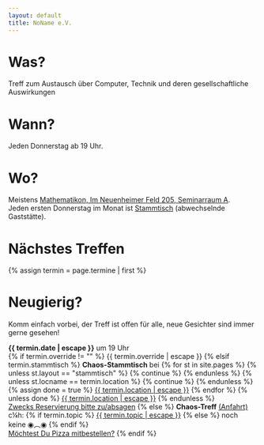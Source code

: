 ```yaml
---
layout: default
title: NoName e.V.
---
```


Was?
===

Treff zum Austausch über Computer, Technik und deren gesellschaftliche Auswirkungen

Wann?
===

Jeden Donnerstag ab 19 Uhr.

Wo?
===

Meistens [Mathematikon, Im Neuenheimer Feld 205, Seminarraum A](anfahrt.html).<br/>
Jeden ersten Donnerstag im Monat ist [Stammtisch](stammtisch.html) (abwechselnde Gaststätte).

Nächstes Treffen
===

{% assign termin = page.termine | first %}

Neugierig?
===

Komm einfach vorbei, der Treff ist offen für alle, neue Gesichter sind immer gerne gesehen!

<p itemscope itemtype="http://data-vocabulary.org/Event">
	<time itemprop="startDate" datetime="{{termin.date}}T19:00"><b>{{ termin.date | escape }}</b> um 19 Uhr</time><br/>
	{% if termin.override != "" %}
		{{ termin.override | escape }}
	{% elsif termin.stammtisch %}
		<b itemprop="summary">Chaos-Stammtisch</b> bei
		{% for st in site.pages %}
			{% unless st.layout == "stammtisch" %}
				{% continue %}
			{% endunless %}
			{% unless st.locname == termin.location %}
				{% continue %}
			{% endunless %}
			{% assign done = true %}
			<a href="{{ st.url | escape }}" itemprop="location">{{ termin.location | escape }}</a>
			<span itemprop="geo" itemscope itemtype="http://data-vocabulary.org/Geo">
				<meta itemprop="latitude" content="{{st.lat}}" />
				<meta itemprop="longitude" content="{{st.lon}}" />
			</span>
		{% endfor %}
		{% unless done %}
			<a href="stammtisch.html" itemprop="location">{{ termin.location | escape }}</a>
		{% endunless %}
		<br>
		<a href="yarpnarp.html" itemprop="url">Zwecks Reservierung bitte zu/absagen</a>
	{% else %}
		<b itemprop="summary">Chaos-Treff</b> <a href="anfahrt.html">(Anfahrt)</a><br/>
    <span itemprop="geo" itemscope itemtype="http://data-vocabulary.org/Geo">
      <meta itemprop="latitude" content="{{site.treff_lat}}" />
      <meta itemprop="longitude" content="{{site.treff_lon}}" />
    </span>
		c¼h:
		{% if termin.topic %}
			<a itemprop="url" href="chaotische_viertelstunde.html#c14h_{{termin.c14h_id}}">{{ termin.topic | escape }}</a>
		{% else %}
			noch keine ◉︵◉
		{% endif %}
		<br>
		<a href="pizza.html">Möchtest Du Pizza mitbestellen?</a>
	{% endif %}
</p>
